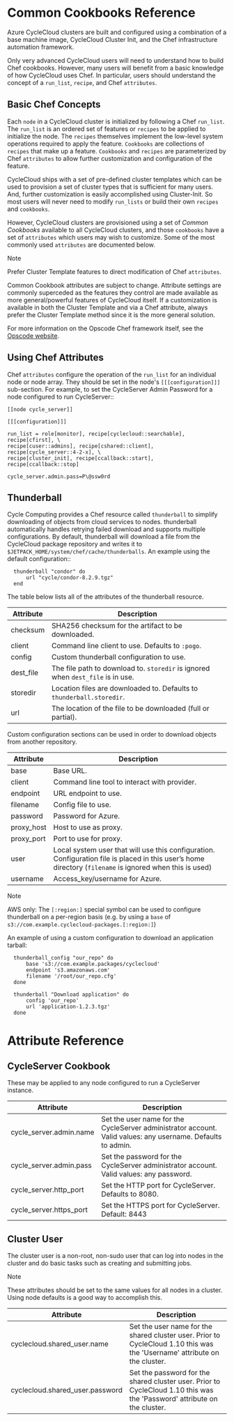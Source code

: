 # Common Cookbooks Reference

Azure CycleCloud clusters are built and configured using a combination of a base machine image, CycleCloud Cluster Init, and the Chef infrastructure automation framework.

Only very advanced CycleCloud users will need to understand how to build Chef cookbooks.  However, many users will benefit from a basic knowledge of how CycleCloud uses Chef.  In particular, users should understand the concept of a `run_list`, `recipe`, and Chef `attributes`.

## Basic Chef Concepts

Each `node` in a CycleCloud cluster is initialized by following a Chef `run_list`.  The `run_list` is an ordered set of features or `recipes` to be applied to initialize the node.  The `recipes` themselves implement the low-level system operations required to apply the feature.  `Cookbooks` are collections of `recipes` that make up a feature.  `Cookbooks` and `recipes` are parameterized by Chef `attributes` to allow further customization and configuration of the feature.

CycleCloud ships with a set of pre-defined cluster templates which can be used to provision a set of cluster types that is sufficient for many users. And, further customization is easily accomplished using Cluster-Init. So most users will never need to modify `run_lists` or build their own `recipes` and `cookbooks`.

However, CycleCloud clusters are provisioned using a set of *Common Cookbooks* available to all CycleCloud clusters, and those `cookbooks` have a set of `attributes` which users may wish to customize. Some of the most commonly used `attributes` are documented below.

> [!NOTE]
> Prefer Cluster Template features to direct modification of Chef `attributes`.

Common Cookbook attributes are subject to change. Attribute settings are commonly superceded as the features they control are made available as more general/powerful features of CycleCloud itself. If a customization is available in both the Cluster Template and via a Chef attribute, always prefer the Cluster Template method since it is the more general solution.

For more information on the Opscode Chef framework itself, see the [Opscode website](http://docs.opscode.com/).

## Using Chef Attributes

Chef `attributes` configure the operation of the `run_list` for an individual node or node array. They should be set in the node's `[[[configuration]]]` sub-section. For example, to set the CycleServer Admin Password for a node configured to run CycleServer::

    [[node cycle_server]]

  	[[[configuration]]]

  	run_list = role[monitor], recipe[cyclecloud::searchable], recipe[cfirst], \
    recipe[cuser::admins], recipe[cshared::client], recipe[cycle_server::4-2-x], \
    recipe[cluster_init], recipe[ccallback::start], recipe[ccallback::stop]

  	cycle_server.admin.pass=P\@ssw0rd


## Thunderball

Cycle Computing provides a Chef resource called `thunderball` to simplify downloading of objects
from cloud services to nodes. thunderball automatically handles retrying failed download and
supports multiple configurations. By default, thunderball will download a file from the CycleCloud
package repository and writes it to `$JETPACK_HOME/system/chef/cache/thunderballs`. An example
using the default configuration::

      thunderball "condor" do
          url "cycle/condor-8.2.9.tgz"
      end

The table below lists all of the attributes of the thunderball resource.


| Attribute  | Description                                                                      |
| ---------- | -------------------------------------------------------------------------------- |
| checksum   | SHA256 checksum for the artifact to be downloaded.                               |
| client     | Command line client to use. Defaults to `:pogo`.                                 |
| config     | Custom thunderball configuration to use.                                         |
| dest_file  | The file path to download to. `storedir` is ignored when `dest_file` is in use.  |
| storedir   | Location files are downloaded to. Defaults to `thunderball.storedir`.            |
| url        | The location of the file to be downloaded (full or partial).                     |

Custom configuration sections can be used in order to download objects from another repository.

| Attribute   | Description                                                                                                                                              |
| ----------- | -------------------------------------------------------------------------------------------------------------------------------------------------------- |
| base        | Base URL.                                                                                                                                                |
| client      | Command line tool to interact with provider.                                                                                                             |
| endpoint    | URL endpoint to use.                                                                                                                                     |
| filename    | Config file to use.                                                                                                                                      |
| password    | Password for Azure.                                                                                                                                      |
| proxy_host  | Host to use as proxy.                                                                                                                                    |
| proxy_port  | Port to use for proxy.                                                                                                                                   |
| user        | Local system user that will use this configuration. Configuration file is placed in this user’s home directory (`filename` is ignored when this is used) |
| username    | Access_key/username for Azure.                                                                                                                           |

> [!NOTE]
> AWS only: The `[:region:]` special symbol can be used to configure thunderball on a per-region basis
> (e.g. by using a `base` of `s3://com.example.cyclecloud-packages.[:region:]`)

An example of using a custom configuration to download an application tarball:

      thunderball_config "our_repo" do
          base 's3://com.example.packages/cyclecloud'
          endpoint 's3.amazonaws.com'
          filename '/root/our_repo.cfg'
      done

      thunderball "Download application" do
          config 'our_repo'
          url 'application-1.2.3.tgz'
      done

# Attribute Reference

## CycleServer Cookbook

These may be applied to any node configured to run a CycleServer instance.

| Attribute                 | Description                                                                                                   |
| ------------------------- | ------------------------------------------------------------------------------------------------------------- |
| cycle_server.admin.name   | Set the user name for the CycleServer administrator account.  Valid values: any username. Defaults to admin.  |
| cycle_server.admin.pass   | Set the password for the CycleServer administrator account.  Valid values: any password.                      |
| cycle_server.http_port    | Set the HTTP port for CycleServer.  Defaults to 8080.                                                         |
| cycle_server.https_port   | Set the HTTPS port for CycleServer.  Default: 8443                                                            |

## Cluster User

The cluster user is a non-root, non-sudo user that can log into nodes in the cluster and do basic tasks such as creating and submitting jobs.

> [!NOTE]
> These attributes should be set to the same values for all nodes in a cluster. Using node defaults is a
> good way to accomplish this.

| Attribute                        | Description                                                                                                                |
| -------------------------------- | -------------------------------------------------------------------------------------------------------------------------- |
| cyclecloud.shared_user.name      |  Set the user name for the shared cluster user. Prior to CycleCloud 1.10 this was the 'Username' attribute on the cluster. |
| cyclecloud.shared_user.password  | Set the password for the shared cluster user. Prior to CycleCloud 1.10 this was the 'Password' attribute on the cluster.   |
